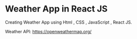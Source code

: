 # Weather App in React JS

Creating Weather App using Html , CSS , JavaScript , React JS.

Weather API: https://openweathermap.org/
